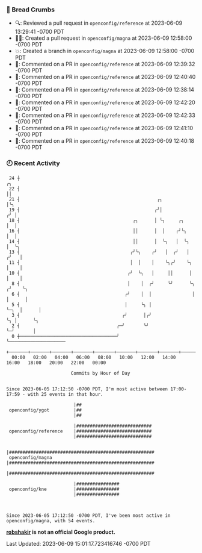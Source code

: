 ### 🍞 Bread Crumbs

 * 🔍: Reviewed a pull request in  `openconfig/reference` at 2023-06-09 13:29:41 -0700 PDT
 * ✍🏼: Created a pull request in `openconfig/magna` at 2023-06-09 12:58:00 -0700 PDT
 * 💥: Created a branch in `openconfig/magna` at 2023-06-09 12:58:00 -0700 PDT
 * 💬: Commented on a PR in  `openconfig/reference` at 2023-06-09 12:39:32 -0700 PDT
 * 💬: Commented on a PR in  `openconfig/reference` at 2023-06-09 12:40:40 -0700 PDT
 * 💬: Commented on a PR in  `openconfig/reference` at 2023-06-09 12:38:14 -0700 PDT
 * 💬: Commented on a PR in  `openconfig/reference` at 2023-06-09 12:42:20 -0700 PDT
 * 💬: Commented on a PR in  `openconfig/reference` at 2023-06-09 12:42:33 -0700 PDT
 * 💬: Commented on a PR in  `openconfig/reference` at 2023-06-09 12:41:10 -0700 PDT
 * 💬: Commented on a PR in  `openconfig/reference` at 2023-06-09 12:40:18 -0700 PDT

### 🕘 Recent Activity
```
 24 ┼                                                                        ╭╮
 22 ┤                                                                        ││
 21 ┤                                                   ╭╮                   │╰╮
 19 ┤                                                  ╭╯│                  ╭╯ │
 18 ┤                                          ╭╮      │ ╰╮     ╭╮          │  │
 16 ┤                                          ││      │  │    ╭╯╰╮         │  │
 14 ┤                                          ││      │  ╰╮   │  ╰╮        │  ╰╮
 13 ┤                                         ╭╯╰╮    ╭╯   │  ╭╯   │       ╭╯   │
 11 ┤                                         │  │    │    ╰╮╭╯    ╰╮      │    │
 10 ┤                                        ╭╯  ╰╮   │     ││      │      │    │
  8 ┤                                        │    │  ╭╯     ╰╯      ╰╮    ╭╯    ╰╮
  6 ┤                                       ╭╯    │  │               │    │      │
  5 ┤                                       │     ╰╮ │               ╰─╮  │      │
  3 ┤                                      ╭╯      │╭╯                 ╰╮ │      ╰╮
  2 ┤                                    ╭─╯       ╰╯                   ╰─╯       │
  0 ┼────────────────────────────────────╯                                        ╰─────────────────────
    +───────+───────+───────+───────+───────+───────+───────+───────+───────+───────+───────+───────+────
  00:00   02:00   04:00   06:00   08:00   10:00   12:00   14:00   16:00   18:00   20:00   22:00   00:00   

						Commits by Hour of Day


Since 2023-06-05 17:12:50 -0700 PDT, I'm most active between 17:00-17:59 - with 25 events in that hour.

```



```
                         |##
 openconfig/ygot         |##
                         |##

                         |############################
 openconfig/reference    |############################
                         |############################

                         |######################################################
 openconfig/magna        |######################################################
                         |######################################################

                         |################
 openconfig/kne          |################
                         |################



Since 2023-06-05 17:12:50 -0700 PDT, I've been most active in openconfig/magna, with 54 events.

```
**[robshakir](mailto:robjs@google.com) is not an official Google product.**  


Last Updated: 2023-06-09 15:01:17.723416746 -0700 PDT
